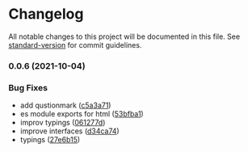# Changelog

All notable changes to this project will be documented in this file. See [standard-version](https://github.com/conventional-changelog/standard-version) for commit guidelines.

### 0.0.6 (2021-10-04)


### Bug Fixes

* add qustionmark ([c5a3a71](https://github.com/sebring/freerunner/commit/c5a3a7158fc76c7fee7ffb73c2b7c948d5c684a0))
* es module exports for html ([53bfba1](https://github.com/sebring/freerunner/commit/53bfba19156ba3dfbc3184bb996dba424804375d))
* improv typings ([061277d](https://github.com/sebring/freerunner/commit/061277d6520cf183b6551f895dd73d63b50dfb0a))
* improve interfaces ([d34ca74](https://github.com/sebring/freerunner/commit/d34ca747eb3821e3a87ebf07c72f3ef7835f2634))
* typings ([27e6b15](https://github.com/sebring/freerunner/commit/27e6b15bacdf6467f7bff6a7e2e157a8911a43dc))
